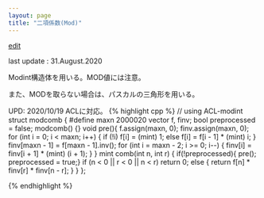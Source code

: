 ```yaml
---
layout: page
title: "二項係数(Mod)"
---
```

[edit](https://github.com/harufujimoto/harufujimoto.github.io/edit/master/_posts/math/2020-08-30-modcomb.md)

last update : 31.August.2020

Modint構造体を用いる。MOD値には注意。

また、MODを取らない場合は、パスカルの三角形を用いる。

UPD: 2020/10/19 ACLに対応。
{% highlight cpp %}
// using ACL-modint
struct modcomb {
#define maxn 2000020
    vector<mint> f, finv;
    bool preprocessed = false;
    modcomb() {}
    void pre(){
        f.assign(maxn, 0);
        finv.assign(maxn, 0);
        for (int i = 0; i < maxn; i++) {
            if (!i) f[i] = (mint) 1;
            else f[i] = f[i - 1] * (mint) i;
        }
        finv[maxn - 1] = f[maxn - 1].inv();
        for (int i = maxn - 2; i >= 0; i--) {
            finv[i] = finv[i + 1] * (mint) (i + 1);
        }
    }
    mint comb(int n, int r) {
	if(!preprocessed){ pre(); preprocessed = true;}
        if (n < 0 || r < 0 || n < r) return 0;
        else { return f[n] * finv[r] * finv[n - r]; }
    }
};


{% endhighlight %}
